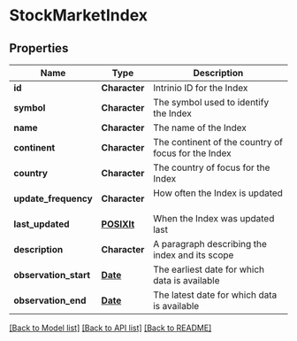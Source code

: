 # StockMarketIndex

[//]: # (CLASS:IntrinioSDK::StockMarketIndex)

[//]: # (KIND:object)

## Properties

[//]: # (START_DEFINITION)

Name | Type | Description
------------ | ------------- | -------------
**id** | **Character** | Intrinio ID for the Index &nbsp;
**symbol** | **Character** | The symbol used to identify the Index &nbsp;
**name** | **Character** | The name of the Index &nbsp;
**continent** | **Character** | The continent of the country of focus for the Index &nbsp;
**country** | **Character** | The country of focus for the Index &nbsp;
**update_frequency** | **Character** | How often the Index is updated &nbsp;
**last_updated** | [**POSIXlt**](POSIXlt.md) | When the Index was updated last &nbsp;
**description** | **Character** | A paragraph describing the index and its scope &nbsp;
**observation_start** | [**Date**](Date.md) | The earliest date for which data is available &nbsp;
**observation_end** | [**Date**](Date.md) | The latest date for which data is available &nbsp;

[//]: # (END_DEFINITION)


[//]: # (CONTAINED_CLASS:IntrinioSDK::POSIXlt)


[//]: # (CONTAINED_CLASS:IntrinioSDK::Date)


[//]: # (CONTAINED_CLASS:IntrinioSDK::Date)


[[Back to Model list]](../README.md#documentation-for-models) [[Back to API list]](../README.md#documentation-for-api-endpoints) [[Back to README]](../README.md)


